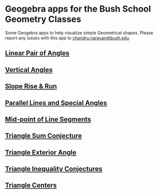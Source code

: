# Geogebra apps for the Bush School Geometry Classes

Some Geogebra apps to help visualize simple Geometrical shapes. Please report any issues with this app to <chandru.narayan@bush.edu>


## [Linear Pair of Angles](linearpair.md)

## [Vertical Angles](vertangles.md)

## [Slope Rise & Run](slope.md)

## [Parallel Lines and Special Angles](parallel.md)

## [Mid-point of Line Segments](midpoint.md)

## [Triangle Sum Conjecture](trianglesum.md)

## [Triangle Exterior Angle](triangleexterior.md)

## [Triangle Inequality Conjectures](triangleineq.md)

## [Triangle Centers](trianglecenters.md)






